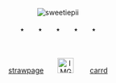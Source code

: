 <p align="center"> <img src="https://komarev.com/ghpvc/?username=sweetiepii&label=！&color=909090&style=flat" alt="sweetiepii" /> </p>
<p align="center"> ⭑　　⭑　　⭑　　⭑　　⭑
  
　<p align="center"> [strawpage](https://sweetiepii.straw.page/)　　<img width="32" height="30" alt="IMG_0782" src="https://github.com/user-attachments/assets/5cd39ad3-d25e-4ca4-a37a-8669900cddc2" />　　 [carrd](https://sweetstuffs.carrd.co/)
